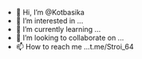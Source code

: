 - 👋 Hi, I’m @Kotbasika
- 👀 I’m interested in ...
- 🌱 I’m currently learning ...
- 💞️ I’m looking to collaborate on ...
- 📫 How to reach me ...t.me/Stroi_64

<!---
Kotbasika/Kotbasika is a ✨ special ✨ repository because its `README.md` (this file) appears on your GitHub profile.
You can click the Preview link to take a look at your changes.
--->
